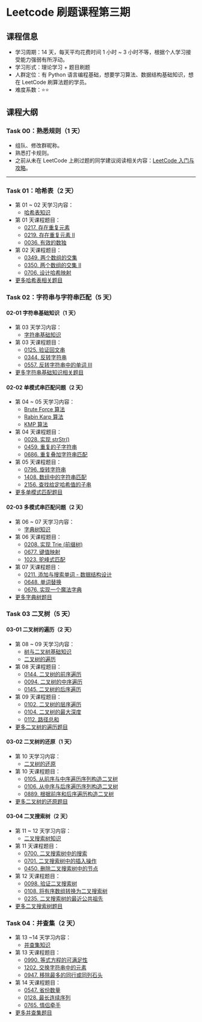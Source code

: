 # Leetcode 刷题课程第三期

## 课程信息

- 学习周期：14 天，每天平均花费时间 1 小时 ~ 3 小时不等，根据个人学习接受能力强弱有所浮动。
- 学习形式：理论学习 + 题目刷题
- 人群定位：有 Python 语言编程基础，想要学习算法、数据结构基础知识，想在 LeetCode 刷算法题的学员。
- 难度系数：⭐⭐

## 课程大纲

### Task 00：熟悉规则（1 天）

- 组队、修改群昵称。
- 熟悉打卡规则。
- 之前从未在 LeetCode 上刷过题的同学建议阅读相关内容：[LeetCode 入门与攻略](https://github.com/itcharge/LeetCode-Py/blob/main/Contents/00.Introduction/03.LeetCode-Guide.md)。

---

### Task 01：哈希表（2 天）

- 第 01 ~ 02 天学习内容：
  - [哈希表知识](https://github.com/itcharge/LeetCode-Py/blob/main/Contents/05.Hash-Table/01.Hash-Table.md)
- 第 01 天课程题目：
  - [0217. 存在重复元素](https://leetcode-cn.com/problems/contains-duplicate/)
  - [0219. 存在重复元素 II](https://leetcode-cn.com/problems/contains-duplicate-ii/)
  - [0036. 有效的数独](https://leetcode-cn.com/problems/valid-sudoku/)
- 第 02 天课程题目：
  - [0349. 两个数组的交集](https://leetcode-cn.com/problems/intersection-of-two-arrays/)
  - [0350. 两个数组的交集 II](https://leetcode-cn.com/problems/intersection-of-two-arrays-ii/)
  - [0706. 设计哈希映射](https://leetcode-cn.com/problems/design-hashmap/)
- [更多哈希表相关题目](https://github.com/itcharge/LeetCode-Py/blob/main/Contents/05.Hash-Table/02.Hash-Table-List.md)

### Task 02：字符串与字符串匹配（5 天）

#### 02-01 字符串基础知识（1 天）

- 第 03 天学习内容：
  - [字符串基础知识](https://github.com/itcharge/LeetCode-Py/blob/main/Contents/06.String/01.String-Basic/01.String-Basic.md)
- 第 03 天课程题目：
  - [0125. 验证回文串](https://leetcode-cn.com/problems/valid-palindrome/)
  - [0344. 反转字符串](https://leetcode-cn.com/problems/reverse-string/)
  - [0557. 反转字符串中的单词 III](https://leetcode-cn.com/problems/reverse-words-in-a-string-iii/)
- [更多字符串基础知识相关题目](https://github.com/itcharge/LeetCode-Py/blob/main/Contents/06.String/01.String-Basic/02.String-Basic-List.md)

#### 02-02 单模式串匹配问题（2 天）

- 第 04 ~ 05 天学习内容：
  - [Brute Force 算法](https://github.com/itcharge/LeetCode-Py/blob/main/Contents/06.String/02.String-Single-Pattern-Matching/01.String-Brute-Force.md)
  - [Rabin Karp 算法](https://github.com/itcharge/LeetCode-Py/blob/main/Contents/06.String/02.String-Single-Pattern-Matching/02.String-Rabin-Karp.md)
  - [KMP 算法](https://github.com/itcharge/LeetCode-Py/blob/main/Contents/06.String/02.String-Single-Pattern-Matching/03.String-KMP.md)
- 第 04 天课程题目：
  - [0028. 实现 strStr()](https://leetcode-cn.com/problems/implement-strstr/)
  - [0459. 重复的子字符串](https://leetcode-cn.com/problems/repeated-substring-pattern/)
  - [0686. 重复叠加字符串匹配](https://leetcode-cn.com/problems/repeated-string-match/)
- 第 05 天课程题目：
  - [0796. 旋转字符串](https://leetcode-cn.com/problems/rotate-string/)
  - [1408. 数组中的字符串匹配](https://leetcode-cn.com/problems/string-matching-in-an-array/)
  - [2156. 查找给定哈希值的子串](https://leetcode-cn.com/problems/find-substring-with-given-hash-value/)
- [更多单模式匹配题目](https://github.com/itcharge/LeetCode-Py/blob/main/Contents/06.String/02.String-Single-Pattern-Matching/07.String-Single-Pattern-Matching-List.md)

#### 02-03 多模式串匹配问题（2 天）

- 第 06 ~ 07 天学习内容：
  - [字典树知识](https://github.com/itcharge/LeetCode-Py/blob/main/Contents/06.String/03.String-Multi-Pattern-Matching/01.Trie.md)
- 第 06 天课程题目：
  - [0208. 实现 Trie (前缀树)](https://leetcode-cn.com/problems/implement-trie-prefix-tree/)
  - [0677. 键值映射](https://leetcode-cn.com/problems/map-sum-pairs/)
  - [1023. 驼峰式匹配](https://leetcode-cn.com/problems/camelcase-matching/)
- 第 07 天课程题目：
  - [0211. 添加与搜索单词 - 数据结构设计](https://leetcode-cn.com/problems/design-add-and-search-words-data-structure/)
  - [0648. 单词替换](https://leetcode-cn.com/problems/replace-words/)
  - [0676. 实现一个魔法字典](https://leetcode-cn.com/problems/implement-magic-dictionary/)
- [更多字典树题目](https://github.com/itcharge/LeetCode-Py/blob/main/Contents/06.String/03.String-Multi-Pattern-Matching/02.Trie-List.md)

### Task 03 二叉树（5 天）

#### 03-01 二叉树的遍历（2 天）

- 第 08 ~ 09 天学习内容：
  - [树与二叉树基础知识](https://github.com/itcharge/LeetCode-Py/blob/main/Contents/07.Tree/01.Binary-Tree/01.Binary-Tree-Basic.md)
  - [二叉树的遍历](https://github.com/itcharge/LeetCode-Py/blob/main/Contents/07.Tree/01.Binary-Tree/02.Binary-Tree-Traverse.md)
- 第 08 天课程题目：
  - [0144. 二叉树的前序遍历](https://leetcode-cn.com/problems/binary-tree-preorder-traversal/)
  - [0094. 二叉树的中序遍历](https://leetcode-cn.com/problems/binary-tree-inorder-traversal/)
  - [0145. 二叉树的后序遍历](https://leetcode-cn.com/problems/binary-tree-postorder-traversal/)
- 第 09 天课程题目：
  - [0102. 二叉树的层序遍历](https://leetcode-cn.com/problems/binary-tree-level-order-traversal/)
  - [0104. 二叉树的最大深度](https://leetcode-cn.com/problems/maximum-depth-of-binary-tree/)
  - [0112. 路径总和](https://leetcode-cn.com/problems/path-sum/)
- [更多二叉树的遍历题目](https://github.com/itcharge/LeetCode-Py/blob/main/Contents/07.Tree/01.Binary-Tree/03.Binary-Tree-Traverse-List.md)

#### 03-02 二叉树的还原（1 天）

- 第 10 天学习内容：
  - [二叉树的还原](https://github.com/itcharge/LeetCode-Py/blob/main/Contents/07.Tree/01.Binary-Tree/04.Binary-Tree-Reduction.md)
- 第 10 天课程题目：
  - [0105. 从前序与中序遍历序列构造二叉树](https://leetcode-cn.com/problems/construct-binary-tree-from-preorder-and-inorder-traversal/)
  - [0106. 从中序与后序遍历序列构造二叉树](https://leetcode-cn.com/problems/construct-binary-tree-from-inorder-and-postorder-traversal/)
  - [0889. 根据前序和后序遍历构造二叉树](https://leetcode-cn.com/problems/construct-binary-tree-from-preorder-and-postorder-traversal/)
- [更多二叉树的还原题目](https://github.com/itcharge/LeetCode-Py/blob/main/Contents/07.Tree/01.Binary-Tree/05.Binary-Tree-Reduction-List.md)

#### 03-04 二叉搜索树（2 天）

- 第 11 ~ 12 天学习内容：
  - [二叉搜索树知识](https://github.com/itcharge/LeetCode-Py/blob/main/Contents/07.Tree/02.Binary-Search-Tree/01.Binary-Search-Tree.md) 
- 第 11 天课程题目：
  - [0700. 二叉搜索树中的搜索](https://leetcode-cn.com/problems/search-in-a-binary-search-tree/)
  - [0701. 二叉搜索树中的插入操作](https://leetcode-cn.com/problems/insert-into-a-binary-search-tree/)
  - [0450. 删除二叉搜索树中的节点](https://leetcode-cn.com/problems/delete-node-in-a-bst/)
- 第 12 天课程题目：
  - [0098. 验证二叉搜索树](https://leetcode-cn.com/problems/validate-binary-search-tree/)
  - [0108. 将有序数组转换为二叉搜索树](https://leetcode-cn.com/problems/convert-sorted-array-to-binary-search-tree/)
  - [0235. 二叉搜索树的最近公共祖先](https://leetcode-cn.com/problems/lowest-common-ancestor-of-a-binary-search-tree/)
- [更多二叉搜索树题目](https://github.com/itcharge/LeetCode-Py/blob/main/Contents/07.Tree/02.Binary-Search-Tree/02.Binary-Search-Tree-List.md)

### Task 04：并查集（2 天）

- 第 13 ~14 天学习内容：
  - [并查集知识](https://github.com/itcharge/LeetCode-Py/blob/main/Contents/07.Tree/05.Union-Find/01.Union-Find.md)
- 第 13 天课程题目：
  - [0990. 等式方程的可满足性](https://leetcode-cn.com/problems/satisfiability-of-equality-equations/)
  - [1202. 交换字符串中的元素](https://leetcode-cn.com/problems/smallest-string-with-swaps/)
  - [0947. 移除最多的同行或同列石头](https://leetcode-cn.com/problems/most-stones-removed-with-same-row-or-column/)
- 第 14 天课程题目：
  - [0547. 省份数量](https://leetcode-cn.com/problems/number-of-provinces/)
  - [0128. 最长连续序列](https://leetcode-cn.com/problems/longest-consecutive-sequence/)
  - [0765. 情侣牵手](https://leetcode-cn.com/problems/couples-holding-hands/)
- [更多并查集题目](https://github.com/itcharge/LeetCode-Py/blob/main/Contents/07.Tree/05.Union-Find/02.Union-Find-List.md)